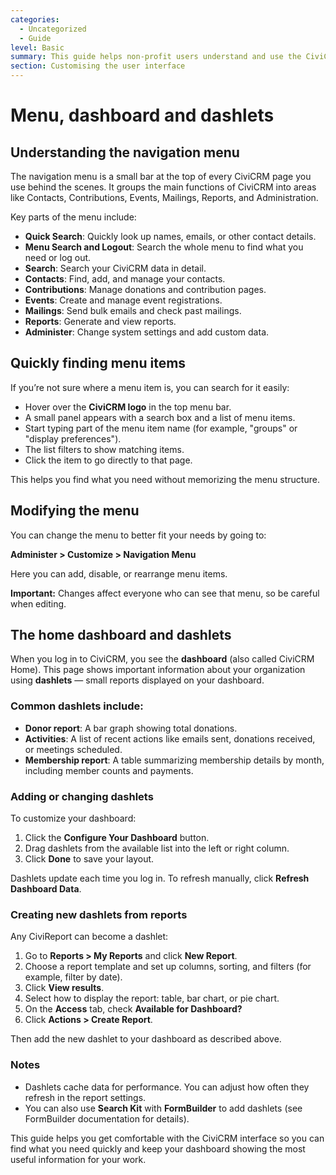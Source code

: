 ```yaml
---
categories:
  - Uncategorized
  - Guide  
level: Basic  
summary: This guide helps non-profit users understand and use the CiviCRM menu, dashboard, and dashlets to navigate and customize their workspace effectively.  
section: Customising the user interface  
---
```


# Menu, dashboard and dashlets

## Understanding the navigation menu

The navigation menu is a small bar at the top of every CiviCRM page you use behind the scenes. It groups the main functions of CiviCRM into areas like Contacts, Contributions, Events, Mailings, Reports, and Administration.

Key parts of the menu include:

- **Quick Search**: Quickly look up names, emails, or other contact details.  
- **Menu Search and Logout**: Search the whole menu to find what you need or log out.  
- **Search**: Search your CiviCRM data in detail.  
- **Contacts**: Find, add, and manage your contacts.  
- **Contributions**: Manage donations and contribution pages.  
- **Events**: Create and manage event registrations.  
- **Mailings**: Send bulk emails and check past mailings.  
- **Reports**: Generate and view reports.  
- **Administer**: Change system settings and add custom data.  

## Quickly finding menu items

If you’re not sure where a menu item is, you can search for it easily:

- Hover over the **CiviCRM logo** in the top menu bar.  
- A small panel appears with a search box and a list of menu items.  
- Start typing part of the menu item name (for example, "groups" or "display preferences").  
- The list filters to show matching items.  
- Click the item to go directly to that page.  

This helps you find what you need without memorizing the menu structure.

## Modifying the menu

You can change the menu to better fit your needs by going to:

**Administer > Customize > Navigation Menu**

Here you can add, disable, or rearrange menu items.

**Important:** Changes affect everyone who can see that menu, so be careful when editing.

## The home dashboard and dashlets

When you log in to CiviCRM, you see the **dashboard** (also called CiviCRM Home). This page shows important information about your organization using **dashlets** — small reports displayed on your dashboard.

### Common dashlets include:

- **Donor report**: A bar graph showing total donations.  
- **Activities**: A list of recent actions like emails sent, donations received, or meetings scheduled.  
- **Membership report**: A table summarizing membership details by month, including member counts and payments.  

### Adding or changing dashlets

To customize your dashboard:

1. Click the **Configure Your Dashboard** button.  
2. Drag dashlets from the available list into the left or right column.  
3. Click **Done** to save your layout.  

Dashlets update each time you log in. To refresh manually, click **Refresh Dashboard Data**.

### Creating new dashlets from reports

Any CiviReport can become a dashlet:

1. Go to **Reports > My Reports** and click **New Report**.  
2. Choose a report template and set up columns, sorting, and filters (for example, filter by date).  
3. Click **View results**.  
4. Select how to display the report: table, bar chart, or pie chart.  
5. On the **Access** tab, check **Available for Dashboard?**  
6. Click **Actions > Create Report**.  

Then add the new dashlet to your dashboard as described above.

### Notes

- Dashlets cache data for performance. You can adjust how often they refresh in the report settings.  
- You can also use **Search Kit** with **FormBuilder** to add dashlets (see FormBuilder documentation for details).  

This guide helps you get comfortable with the CiviCRM interface so you can find what you need quickly and keep your dashboard showing the most useful information for your work.
